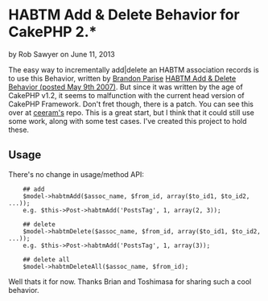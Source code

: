 HABTM Add & Delete Behavior for CakePHP 2.*
===========================================

by Rob Sawyer on June 11, 2013

The easy way to incrementally add|delete an HABTM association records is to use this Behavior, written by [Brandon Parise](http://bakery.cakephp.org/users/view/bparise) [HABTM Add & Delete Behavior (posted May 9th 2007)](http://bakery.cakephp.org/articles/bparise/2007/05/09/add-delete-habtm-behavior). But since it was written by the age of CakePHP v1.2, it seems to malfunction with the current head version of CakePHP Framework. Don't fret though, there is a patch. You can see this over at [ceeram's](https://github.com/ceeram/static_bakery/blob/01a956b7f6071b2c8be7df889997a1f5baa79108/src/articles/2012/01/HABTM-Add-Delete-Behavior-for-CakePHP-2-0.rst) repo. This is a great start, but I think that it could still use some work, along with some test cases. I've created this project to hold these.


Usage
-----

There's no change in usage/method API:

```
    ## add 
    $model->habtmAdd($assoc_name, $from_id, array($to_id1, $to_id2, ...));
    e.g. $this->Post->habtmAdd('PostsTag', 1, array(2, 3));
    
    ## delete
    $model->habtmDelete($assoc_name, $from_id, array($to_id1, $to_id2, ...));
    e.g. $this->Post->habtmAdd('PostsTag', 1, array(3));
    
    ## delete all
    $model->habtmDeleteAll($assoc_name, $from_id);
```

Well thats it for now. Thanks Brian and Toshimasa for sharing such a cool
behavior.